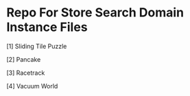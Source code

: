 # Repo For Store Search Domain Instance Files
[1] Sliding Tile Puzzle

[2] Pancake

[3] Racetrack

[4] Vacuum World

